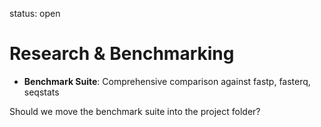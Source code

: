 status: open
# Research & Benchmarking

- **Benchmark Suite**: Comprehensive comparison against fastp, fasterq, seqstats

Should we move the benchmark suite into the project folder?
